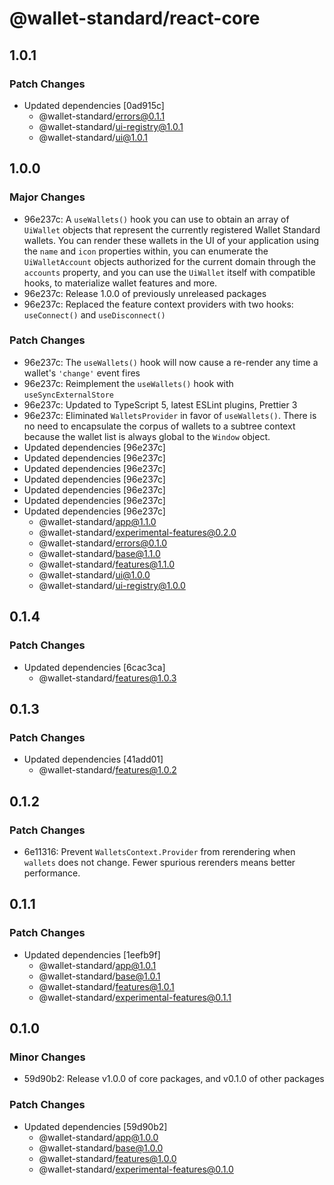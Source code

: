 # @wallet-standard/react-core

## 1.0.1

### Patch Changes

- Updated dependencies [0ad915c]
    - @wallet-standard/errors@0.1.1
    - @wallet-standard/ui-registry@1.0.1
    - @wallet-standard/ui@1.0.1

## 1.0.0

### Major Changes

- 96e237c: A `useWallets()` hook you can use to obtain an array of `UiWallet` objects that represent the currently registered Wallet Standard wallets. You can render these wallets in the UI of your application using the `name` and `icon` properties within, you can enumerate the `UiWalletAccount` objects authorized for the current domain through the `accounts` property, and you can use the `UiWallet` itself with compatible hooks, to materialize wallet features and more.
- 96e237c: Release 1.0.0 of previously unreleased packages
- 96e237c: Replaced the feature context providers with two hooks: `useConnect()` and `useDisconnect()`

### Patch Changes

- 96e237c: The `useWallets()` hook will now cause a re-render any time a wallet's `'change'` event fires
- 96e237c: Reimplement the `useWallets()` hook with `useSyncExternalStore`
- 96e237c: Updated to TypeScript 5, latest ESLint plugins, Prettier 3
- 96e237c: Eliminated `WalletsProvider` in favor of `useWallets()`. There is no need to encapsulate the corpus of wallets to a subtree context because the wallet list is always global to the `Window` object.
- Updated dependencies [96e237c]
- Updated dependencies [96e237c]
- Updated dependencies [96e237c]
- Updated dependencies [96e237c]
- Updated dependencies [96e237c]
- Updated dependencies [96e237c]
- Updated dependencies [96e237c]
    - @wallet-standard/app@1.1.0
    - @wallet-standard/experimental-features@0.2.0
    - @wallet-standard/errors@0.1.0
    - @wallet-standard/base@1.1.0
    - @wallet-standard/features@1.1.0
    - @wallet-standard/ui@1.0.0
    - @wallet-standard/ui-registry@1.0.0

## 0.1.4

### Patch Changes

- Updated dependencies [6cac3ca]
    - @wallet-standard/features@1.0.3

## 0.1.3

### Patch Changes

- Updated dependencies [41add01]
    - @wallet-standard/features@1.0.2

## 0.1.2

### Patch Changes

- 6e11316: Prevent `WalletsContext.Provider` from rerendering when `wallets` does not change. Fewer spurious rerenders means better performance.

## 0.1.1

### Patch Changes

- Updated dependencies [1eefb9f]
    - @wallet-standard/app@1.0.1
    - @wallet-standard/base@1.0.1
    - @wallet-standard/features@1.0.1
    - @wallet-standard/experimental-features@0.1.1

## 0.1.0

### Minor Changes

- 59d90b2: Release v1.0.0 of core packages, and v0.1.0 of other packages

### Patch Changes

- Updated dependencies [59d90b2]
    - @wallet-standard/app@1.0.0
    - @wallet-standard/base@1.0.0
    - @wallet-standard/features@1.0.0
    - @wallet-standard/experimental-features@0.1.0

